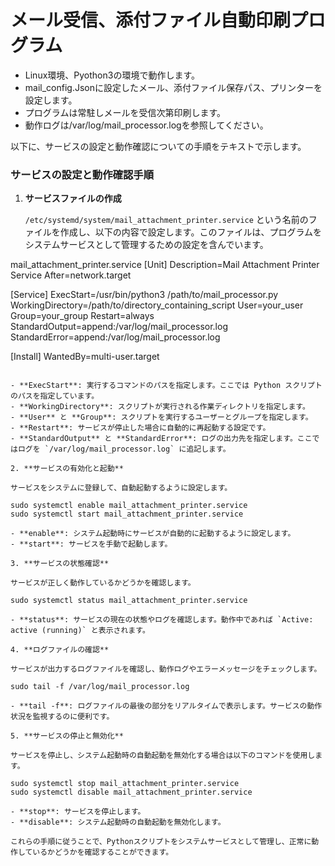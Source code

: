 # メール受信、添付ファイル自動印刷プログラム

- Linux環境、Pyothon3の環境で動作します。
- mail_config.Jsonに設定したメール、添付ファイル保存パス、プリンターを設定します。
- プログラムは常駐しメールを受信次第印刷します。
- 動作ログは/var/log/mail_processor.logを参照してください。

以下に、サービスの設定と動作確認についての手順をテキストで示します。

### サービスの設定と動作確認手順

1. **サービスファイルの作成**

   `/etc/systemd/system/mail_attachment_printer.service` という名前のファイルを作成し、以下の内容で設定します。このファイルは、プログラムをシステムサービスとして管理するための設定を含んでいます。

  mail_attachment_printer.service
   [Unit]
   Description=Mail Attachment Printer Service
   After=network.target

   [Service]
   ExecStart=/usr/bin/python3 /path/to/mail_processor.py
   WorkingDirectory=/path/to/directory_containing_script
   User=your_user
   Group=your_group
   Restart=always
   StandardOutput=append:/var/log/mail_processor.log
   StandardError=append:/var/log/mail_processor.log

   [Install]
   WantedBy=multi-user.target
   ```

   - **ExecStart**: 実行するコマンドのパスを指定します。ここでは Python スクリプトのパスを指定しています。
   - **WorkingDirectory**: スクリプトが実行される作業ディレクトリを指定します。
   - **User** と **Group**: スクリプトを実行するユーザーとグループを指定します。
   - **Restart**: サービスが停止した場合に自動的に再起動する設定です。
   - **StandardOutput** と **StandardError**: ログの出力先を指定します。ここではログを `/var/log/mail_processor.log` に追記します。

2. **サービスの有効化と起動**

   サービスをシステムに登録して、自動起動するように設定します。

   sudo systemctl enable mail_attachment_printer.service
   sudo systemctl start mail_attachment_printer.service

   - **enable**: システム起動時にサービスが自動的に起動するように設定します。
   - **start**: サービスを手動で起動します。

3. **サービスの状態確認**

   サービスが正しく動作しているかどうかを確認します。

   sudo systemctl status mail_attachment_printer.service

   - **status**: サービスの現在の状態やログを確認します。動作中であれば `Active: active (running)` と表示されます。

4. **ログファイルの確認**

   サービスが出力するログファイルを確認し、動作ログやエラーメッセージをチェックします。

   sudo tail -f /var/log/mail_processor.log

   - **tail -f**: ログファイルの最後の部分をリアルタイムで表示します。サービスの動作状況を監視するのに便利です。

5. **サービスの停止と無効化**

   サービスを停止し、システム起動時の自動起動を無効化する場合は以下のコマンドを使用します。

   sudo systemctl stop mail_attachment_printer.service
   sudo systemctl disable mail_attachment_printer.service

   - **stop**: サービスを停止します。
   - **disable**: システム起動時の自動起動を無効化します。

これらの手順に従うことで、Pythonスクリプトをシステムサービスとして管理し、正常に動作しているかどうかを確認することができます。